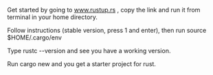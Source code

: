 Get started by going to www.rustup.rs , copy the link and run it from terminal in your home directory.

Follow instructions (stable version, press 1 and enter), then run source $HOME/.cargo/env

Type rustc --version and see you have a working version.

Run cargo new <name of your project> and you get a starter project for rust.
